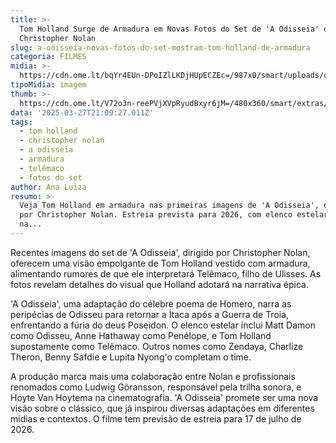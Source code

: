 ```yaml
---
title: >-
  Tom Holland Surge de Armadura em Novas Fotos do Set de 'A Odisseia' de
  Christopher Nolan
slug: a-odisseia-novas-fotos-do-set-mostram-tom-holland-de-armadura
categoria: FILMES
midia: >-
  https://cdn.ome.lt/bqYr4EUn-DPoIZlLKDjHUpECZEc=/987x0/smart/uploads/conteudo/fotos/tom-holland-odisseia.png
tipoMidia: imagem
thumb: >-
  https://cdn.ome.lt/V72o3n-reePVjXVpRyudBxyr6jM=/480x360/smart/extras/conteudos/tom-holland-uncharted.webp
data: '2025-03-27T21:09:27.011Z'
tags:
  - tom holland
  - christopher nolan
  - a odisseia
  - armadura
  - telêmaco
  - fotos do set
author: Ana Luiza
resumo: >-
  Veja Tom Holland em armadura nas primeiras imagens de 'A Odisseia', dirigida
  por Christopher Nolan. Estreia prevista para 2026, com elenco estelar e épica
  na...
---
```


Recentes imagens do set de 'A Odisseia', dirigido por Christopher Nolan, oferecem uma visão empolgante de Tom Holland vestido com armadura, alimentando rumores de que ele interpretará Telêmaco, filho de Ulisses. As fotos revelam detalhes do visual que Holland adotará na narrativa épica.

'A Odisseia', uma adaptação do célebre poema de Homero, narra as peripécias de Odisseu para retornar a Ítaca após a Guerra de Troia, enfrentando a fúria do deus Poseidon. O elenco estelar inclui Matt Damon como Odisseu, Anne Hathaway como Penélope, e Tom Holland supostamente como Telêmaco. Outros nomes como Zendaya, Charlize Theron, Benny Safdie e Lupita Nyong'o completam o time.

A produção marca mais uma colaboração entre Nolan e profissionais renomados como Ludwig Göransson, responsável pela trilha sonora, e Hoyte Van Hoytema na cinematografia. 'A Odisseia' promete ser uma nova visão sobre o clássico, que já inspirou diversas adaptações em diferentes mídias e contextos. O filme tem previsão de estreia para 17 de julho de 2026.
